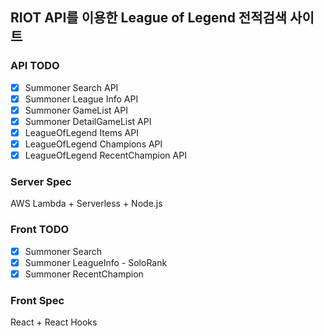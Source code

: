 ## RIOT API를 이용한 League of Legend 전적검색 사이트

### API TODO
- [X] Summoner Search API
- [X] Summoner League Info API
- [X] Summoner GameList API
- [X] Summoner DetailGameList API
- [X] LeagueOfLegend Items API
- [X] LeagueOfLegend Champions API
- [X] LeagueOfLegend RecentChampion API

### Server Spec

AWS Lambda + Serverless + Node.js

### Front TODO
- [X] Summoner Search
- [X] Summoner LeagueInfo - SoloRank
- [X] Summoner RecentChampion

### Front Spec
React + React Hooks    
